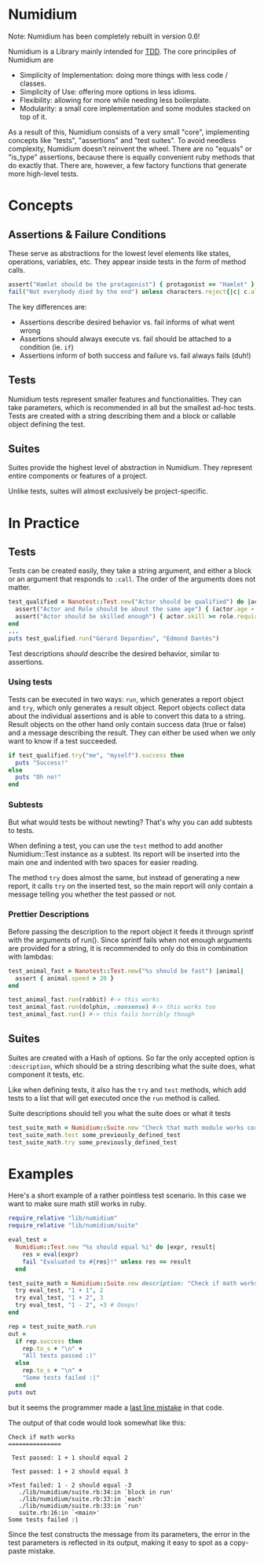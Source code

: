 Numidium
==========================================================================================

Note: Numidium has been completely rebuilt in version 0.6!

Numidium is a Library mainly intended for [TDD](https://en.wikipedia.org/wiki/Test-driven_development). The core principiles of Numidium are
- Simplicity of Implementation: doing more things with less code / classes.
- Simplicity of Use: offering more options in less idioms.
- Flexibility: allowing for more while needing less boilerplate.
- Modularity: a small core implementation and some modules stacked on top of it.

As a result of this, Numidium consists of a very small "core", implementing concepts like "tests", "assertions" and "test suites". To avoid needless complexity, Numidium doesn't reinvent the wheel.
There are no "equals" or "is_type" assertions, because there is equally convenient ruby methods that do exactly that. There are, however, a few factory functions that generate more high-level tests.

Concepts
==========================================================================================

Assertions & Failure Conditions
-----------------------------------------

These serve as abstractions for the lowest level elements like states, operations, variables, etc. They appear inside tests in the form of method calls.

```ruby
assert("Hamlet should be the protagonist") { protagonist == "Hamlet" }
fail("Not everybody died by the end") unless characters.reject{|c| c.alive?}.empty
```

The key differences are:
  - Assertions describe desired behavior vs. fail informs of what went wrong
  - Assertions should always execute vs. fail should be attached to a condition (ie. `if`)
  - Assertions inform of both success and failure vs. fail always fails (duh!)

Tests
-----------------------------------------

Numidium tests represent smaller features and functionalities. They can take parameters, which is recommended in all but the smallest ad-hoc tests. Tests are created with a string describing them and a block or callable object defining the test.

Suites
-----------------------------------------

Suites provide the highest level of abstraction in Numidium. They represent entire components or features of a project.

Unlike tests, suites will almost exclusively be project-specific.

In Practice
==========================================================================================

Tests
-----------------------------------------

Tests can be created easily, they take a string argument, and either a block or an argument that responds to `:call`. The order of the arguments does not matter.

```ruby
test_qualified = Nanotest::Test.new("Actor should be qualified") do |actor, role|
  assert("Actor and Role should be about the same age") { (actor.age - role.age).abs < 10 }
  assert("Actor should be skilled enough") { actor.skill >= role.required_skill}
end
...
puts test_qualified.run("Gérard Depardieu", "Edmond Dantès")
```

Test descriptions *should* describe the desired behavior, similar to assertions.

### Using tests

Tests can be executed in two ways: `run`, which generates a report object and `try`, which only generates a result object. Report objects collect data about the individual assertions and is able to convert this data to a string. Result objects on the other hand only contain success data (true or false) and a message describing the result. They can either be used when we only want to know if a test succeeded.

```ruby
if test_qualified.try("me", "myself").success then
  puts "Success!"
else
  puts "Oh no!"
end
```

### Subtests
But what would tests be without newting? That's why you can add subtests to tests.

When defining a test, you can use the `test` method to add another Numidium::Test instance as a subtest. Its report will be inserted into the main one and indented with two spaces for easier reading.

The method `try` does almost the same, but instead of generating a new report, it calls `try` on the inserted test, so the main report will only contain a message telling you whether the test passed or not.

### Prettier Descriptions

Before passing the description to the report object it feeds it througn sprintf with the arguments of run(). Since sprintf fails when not enough arguments are provided for a string, it is recommended to only do this in combination with lambdas:

```ruby
test_animal_fast = Nanotest::Test.new("%s should be fast") |animal|
  assert { animal.speed > 20 }
end

test_animal_fast.run(rabbit) #-> this works
test_animal_fast.run(dolphin, :nonsense) #-> this works too
test_animal_fast.run() #-> this fails horribly though
```

Suites
-----------------------------------------

Suites are created with a Hash of options. So far the only accepted option is `:description`, which should be a string describing what the suite does, what component it tests, etc.

Like when defining tests, it also has the `try` and `test` methods, which add tests to a list that will get executed once the `run` method is called.

Suite descriptions should tell you what the suite does or what it tests

```ruby
test_suite_math = Numidium::Suite.new "Check that math module works correctly"
test_suite_math.test some_previously_defined_test
test_suite_math.try some_previously_defined_test
```

Examples
===
Here's a short example of a rather pointless test scenario. In this case we want to make sure math still works in ruby.

```ruby
require_relative "lib/numidium"
require_relative "lib/numidium/suite"

eval_test =
  Numidium::Test.new "%s should equal %i" do |expr, result|
    res = eval(expr)
    fail "Evaluated to #{res}!" unless res == result
  end

test_suite_math = Numidium::Suite.new description: "Check if math works" do
  try eval_test, "1 + 1", 2
  try eval_test, "1 + 2", 3
  try eval_test, "1 - 2", -3 # Ooops!
end

rep = test_suite_math.run
out =
  if rep.success then
    rep.to_s + "\n" +
    "All tests passed :)"
  else
    rep.to_s + "\n" +
    "Some tests failed :|"
  end
puts out
```

but it seems the programmer made a [last line mistake](https://www.viva64.com/en/b/0260/) in that code.

The output of that code would look somewhat like this:

```
Check if math works
===============

 Test passed: 1 + 1 should equal 2

 Test passed: 1 + 2 should equal 3

>Test failed: 1 - 2 should equal -3
   ./lib/numidium/suite.rb:34:in `block in run'
   ./lib/numidium/suite.rb:33:in `each'
   ./lib/numidium/suite.rb:33:in `run'
   suite.rb:16:in `<main>'
Some tests failed :|
```

Since the test constructs the message from its parameters, the error in the test parameters is reflected in its output, making it easy to spot as a copy-paste mistake.
